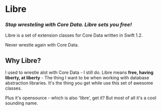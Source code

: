 # Libre
### *Stop wresteling with Core Data. Libre sets you free!*

Libre is a set of extension classes for Core Data written in Swift 1.2. 

Never wrestle again with Core Data.

## Why Libre?
I used to wrestle alot with Core Data - I still do. Libre means **free, having liberty, at liberty** - The thing I want to be when working with database abstraction libraries. It's the thing you get while use this set of awesome classes. 

Plus it's opensource - which is also 'libre', get it? But most of all it's a cool sounding name.
